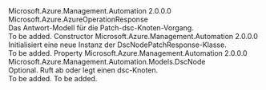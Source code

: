 <Type Name="DscNodePatchResponse" FullName="Microsoft.Azure.Management.Automation.Models.DscNodePatchResponse">
  <TypeSignature Language="C#" Value="public class DscNodePatchResponse : Microsoft.Azure.AzureOperationResponse" />
  <TypeSignature Language="ILAsm" Value=".class public auto ansi beforefieldinit DscNodePatchResponse extends Microsoft.Azure.AzureOperationResponse" />
  <TypeSignature Language="DocId" Value="T:Microsoft.Azure.Management.Automation.Models.DscNodePatchResponse" />
  <TypeSignature Language="VB.NET" Value="Public Class DscNodePatchResponse&#xA;Inherits AzureOperationResponse" />
  <TypeSignature Language="F#" Value="type DscNodePatchResponse = class&#xA;    inherit AzureOperationResponse" />
  <AssemblyInfo>
    <AssemblyName>Microsoft.Azure.Management.Automation</AssemblyName>
    <AssemblyVersion>2.0.0.0</AssemblyVersion>
  </AssemblyInfo>
  <Base>
    <BaseTypeName>Microsoft.Azure.AzureOperationResponse</BaseTypeName>
  </Base>
  <Interfaces />
  <Docs>
    <summary>
            Das Antwort-Modell für die Patch-dsc-Knoten-Vorgang.
            </summary>
    <remarks>To be added.</remarks>
  </Docs>
  <Members>
    <Member MemberName=".ctor">
      <MemberSignature Language="C#" Value="public DscNodePatchResponse ();" />
      <MemberSignature Language="ILAsm" Value=".method public hidebysig specialname rtspecialname instance void .ctor() cil managed" />
      <MemberSignature Language="DocId" Value="M:Microsoft.Azure.Management.Automation.Models.DscNodePatchResponse.#ctor" />
      <MemberSignature Language="VB.NET" Value="Public Sub New ()" />
      <MemberType>Constructor</MemberType>
      <AssemblyInfo>
        <AssemblyName>Microsoft.Azure.Management.Automation</AssemblyName>
        <AssemblyVersion>2.0.0.0</AssemblyVersion>
      </AssemblyInfo>
      <Parameters />
      <Docs>
        <summary>
            Initialisiert eine neue Instanz der DscNodePatchResponse-Klasse.
            </summary>
        <remarks>To be added.</remarks>
      </Docs>
    </Member>
    <Member MemberName="Node">
      <MemberSignature Language="C#" Value="public Microsoft.Azure.Management.Automation.Models.DscNode Node { get; set; }" />
      <MemberSignature Language="ILAsm" Value=".property instance class Microsoft.Azure.Management.Automation.Models.DscNode Node" />
      <MemberSignature Language="DocId" Value="P:Microsoft.Azure.Management.Automation.Models.DscNodePatchResponse.Node" />
      <MemberSignature Language="VB.NET" Value="Public Property Node As DscNode" />
      <MemberSignature Language="F#" Value="member this.Node : Microsoft.Azure.Management.Automation.Models.DscNode with get, set" Usage="Microsoft.Azure.Management.Automation.Models.DscNodePatchResponse.Node" />
      <MemberType>Property</MemberType>
      <AssemblyInfo>
        <AssemblyName>Microsoft.Azure.Management.Automation</AssemblyName>
        <AssemblyVersion>2.0.0.0</AssemblyVersion>
      </AssemblyInfo>
      <ReturnValue>
        <ReturnType>Microsoft.Azure.Management.Automation.Models.DscNode</ReturnType>
      </ReturnValue>
      <Docs>
        <summary>
            Optional. Ruft ab oder legt einen dsc-Knoten.
            </summary>
        <value>To be added.</value>
        <remarks>To be added.</remarks>
      </Docs>
    </Member>
  </Members>
</Type>